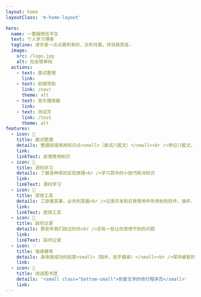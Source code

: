```yaml
---
layout: home
layoutClass: 'm-home-layout'

hero:
  name: 一蓑烟雨任平生
  text: 个人学习博客
  tagline: 进步是一点点累积来的，日积月累，终将是质变。
  image:
    src: /logo.jpg
    alt: 社会很单纯
  actions:
    - text: 面试整理
      link:
    - text: 前端导航
      link: /nav/
      theme: alt
    - text: 音乐播放器
      link:
    - text: 测试页
      link: /test
      theme: alt
features:
  - icon: 📖
    title: 面试整理
    details: 整理前端常用知识点<small>（面试八股文）</small><br />熟记八股文，面试时就不会慌了
    link:
    linkText: 前端常用知识
  - icon: 📘
    title: 源码学习
    details: 了解各种库的实现原理<br />学习其中的小技巧和冷知识
    link:
    linkText: 源码学习
  - icon: 🧰
    title: 提效工具
    details: 工欲善其事，必先利其器<br />记录开发和日常使用中所用到的软件、插件、扩展等
    link:
    linkText: 提效工具
  - icon: 🐞
    title: 踩坑记录
    details: 那些年我们踩过的坑<br />总有一些让你意想不到的问题
    link:
    linkText: 踩坑记录
  - icon: 💡
    title: 强身健体
    details: 身体是成功的前提<small>（跑步、徒手健身）</small><br />保持睿智的头脑和健康的身体
    link:
  - icon: 💯
    title: 阅读图书馆
    details: '<small class="bottom-small">热爱文学的改行程序员</small>'
    link:
---
```


<style>
/*爱的魔力转圈圈*/
.m-home-layout .image-src:hover {
  transform: translate(-50%, -50%) rotate(666turn);
  transition: transform 59s 1s cubic-bezier(0.3, 0, 0.8, 1);
}

.m-home-layout .details small {
  opacity: 0.8;
}

.m-home-layout .bottom-small {
  display: block;
  margin-top: 2em;
  text-align: right;
}
</style>
